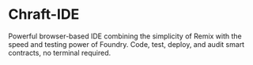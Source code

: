 # Chraft-IDE
Powerful browser-based IDE combining the simplicity of Remix with the speed and testing power of Foundry. Code, test, deploy, and audit smart contracts, no terminal required.
